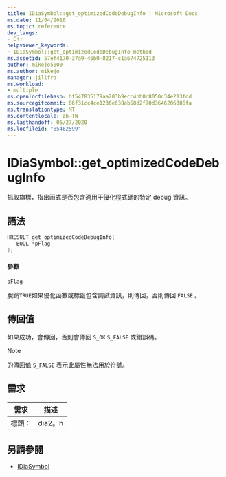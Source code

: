 ```yaml
---
title: IDiaSymbol::get_optimizedCodeDebugInfo | Microsoft Docs
ms.date: 11/04/2016
ms.topic: reference
dev_langs:
- C++
helpviewer_keywords:
- IDiaSymbol::get_optimizedCodeDebugInfo method
ms.assetid: 57ef4170-37a9-46b0-8217-c1a674725113
author: mikejo5000
ms.author: mikejo
manager: jillfra
ms.workload:
- multiple
ms.openlocfilehash: bf547835179aa203b9ecc4bb0c8050c34e213fdd
ms.sourcegitcommit: 66f31cc4ce1236e638ab58d2f70d3646206386fa
ms.translationtype: MT
ms.contentlocale: zh-TW
ms.lasthandoff: 06/27/2020
ms.locfileid: "85462599"
---
```

# <a name="idiasymbolget_optimizedcodedebuginfo"></a>IDiaSymbol::get_optimizedCodeDebugInfo
抓取旗標，指出函式是否包含適用于優化程式碼的特定 debug 資訊。

## <a name="syntax"></a>語法

```C++
HRESULT get_optimizedCodeDebugInfo(
   BOOL *pFlag
);
```

#### <a name="parameters"></a>參數
 `pFlag`

脫銷`TRUE`如果優化函數或標籤包含調試資訊，則傳回，否則傳回 `FALSE` 。

## <a name="return-value"></a>傳回值
 如果成功，會傳回，否則會傳回 `S_OK` `S_FALSE` 或錯誤碼。

> [!NOTE]
> 的傳回值 `S_FALSE` 表示此屬性無法用於符號。

## <a name="requirements"></a>需求

|需求|描述|
|-----------------|-----------------|
|標頭：|dia2。h|

## <a name="see-also"></a>另請參閱
- [IDiaSymbol](../../debugger/debug-interface-access/idiasymbol.md)